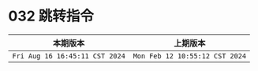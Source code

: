 # 032 跳转指令

|本期版本| 上期版本
|:---:|:---:
`Fri Aug 16 16:45:11 CST 2024` | `Mon Feb 12 10:55:12 CST 2024`